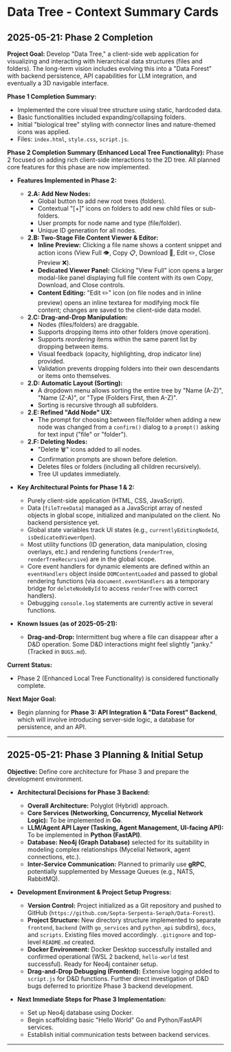 # Data Tree - Context Summary Cards

## 2025-05-21: Phase 2 Completion

**Project Goal:**
Develop "Data Tree," a client-side web application for visualizing and interacting with hierarchical data structures (files and folders). The long-term vision includes evolving this into a "Data Forest" with backend persistence, API capabilities for LLM integration, and eventually a 3D navigable interface.

**Phase 1 Completion Summary:**
*   Implemented the core visual tree structure using static, hardcoded data.
*   Basic functionalities included expanding/collapsing folders.
*   Initial "biological tree" styling with connector lines and nature-themed icons was applied.
*   Files: `index.html`, `style.css`, `script.js`.

**Phase 2 Completion Summary (Enhanced Local Tree Functionality):**
Phase 2 focused on adding rich client-side interactions to the 2D tree. All planned core features for this phase are now implemented.

*   **Features Implemented in Phase 2:**
    *   **2.A: Add New Nodes:**
        *   Global button to add new root trees (folders).
        *   Contextual "[+]" icons on folders to add new child files or sub-folders.
        *   User prompts for node name and type (file/folder).
        *   Unique ID generation for all nodes.
    *   **2.B: Two-Stage File Content Viewer & Editor:**
        *   **Inline Preview:** Clicking a file name shows a content snippet and action icons (View Full 👁️, Copy 📋, Download 💾, Edit ✏️, Close Preview ❌).
        *   **Dedicated Viewer Panel:** Clicking "View Full" icon opens a larger modal-like panel displaying full file content with its own Copy, Download, and Close controls.
        *   **Content Editing:** "Edit ✏️" icon (on file nodes and in inline preview) opens an inline textarea for modifying mock file content; changes are saved to the client-side data model.
    *   **2.C: Drag-and-Drop Manipulation:**
        *   Nodes (files/folders) are draggable.
        *   Supports dropping items *into* other folders (move operation).
        *   Supports *reordering* items within the same parent list by dropping between items.
        *   Visual feedback (opacity, highlighting, drop indicator line) provided.
        *   Validation prevents dropping folders into their own descendants or items onto themselves.
    *   **2.D: Automatic Layout (Sorting):**
        *   A dropdown menu allows sorting the entire tree by "Name (A-Z)", "Name (Z-A)", or "Type (Folders First, then A-Z)".
        *   Sorting is recursive through all subfolders.
    *   **2.E: Refined "Add Node" UX:**
        *   The prompt for choosing between file/folder when adding a new node was changed from a `confirm()` dialog to a `prompt()` asking for text input ("file" or "folder").
    *   **2.F: Deleting Nodes:**
        *   "Delete 🗑️" icons added to all nodes.
        *   Confirmation prompts are shown before deletion.
        *   Deletes files or folders (including all children recursively).
        *   Tree UI updates immediately.

*   **Key Architectural Points for Phase 1 & 2:**
    *   Purely client-side application (HTML, CSS, JavaScript).
    *   Data (`fileTreeData`) managed as a JavaScript array of nested objects in global scope, initialized and manipulated on the client. No backend persistence yet.
    *   Global state variables track UI states (e.g., `currentlyEditingNodeId`, `isDedicatedViewerOpen`).
    *   Most utility functions (ID generation, data manipulation, closing overlays, etc.) and rendering functions (`renderTree`, `renderTreeRecursive`) are in the global scope.
    *   Core event handlers for dynamic elements are defined within an `eventHandlers` object inside `DOMContentLoaded` and passed to global rendering functions (via `document.eventHandlers` as a temporary bridge for `deleteNodeById` to access `renderTree` with correct handlers).
    *   Debugging `console.log` statements are currently active in several functions.

*   **Known Issues (as of 2025-05-21):**
    *   **Drag-and-Drop:** Intermittent bug where a file can disappear after a D&D operation. Some D&D interactions might feel slightly "janky." (Tracked in `BUGS.md`).

**Current Status:**
*   Phase 2 (Enhanced Local Tree Functionality) is considered functionally complete.

**Next Major Goal:**
*   Begin planning for **Phase 3: API Integration & "Data Forest" Backend**, which will involve introducing server-side logic, a database for persistence, and an API.

---

## 2025-05-21: Phase 3 Planning & Initial Setup

**Objective:** Define core architecture for Phase 3 and prepare the development environment.

*   **Architectural Decisions for Phase 3 Backend:**
    *   **Overall Architecture:** Polyglot (Hybrid) approach.
    *   **Core Services (Networking, Concurrency, Mycelial Network Logic):** To be implemented in **Go**.
    *   **LLM/Agent API Layer (Tasking, Agent Management, UI-facing API):** To be implemented in **Python (FastAPI)**.
    *   **Database:** **Neo4j (Graph Database)** selected for its suitability in modeling complex relationships (Mycelial Network, agent connections, etc.).
    *   **Inter-Service Communication:** Planned to primarily use **gRPC**, potentially supplemented by Message Queues (e.g., NATS, RabbitMQ).

*   **Development Environment & Project Setup Progress:**
    *   **Version Control:** Project initialized as a Git repository and pushed to GitHub (`https://github.com/Septa-Serpenta-Seraph/Data-Forest`).
    *   **Project Structure:** New directory structure implemented to separate `frontend`, `backend` (with `go_services` and `python_api` subdirs), `docs`, and `scripts`. Existing files moved accordingly. `.gitignore` and top-level `README.md` created.
    *   **Docker Environment:** Docker Desktop successfully installed and confirmed operational (WSL 2 backend, `hello-world` test successful). Ready for Neo4j container setup.
    *   **Drag-and-Drop Debugging (Frontend):** Extensive logging added to `script.js` for D&D functions. Further direct investigation of D&D bugs deferred to prioritize Phase 3 backend development.

*   **Next Immediate Steps for Phase 3 Implementation:**
    *   Set up Neo4j database using Docker.
    *   Begin scaffolding basic "Hello World" Go and Python/FastAPI services.
    *   Establish initial communication tests between backend services.
---
